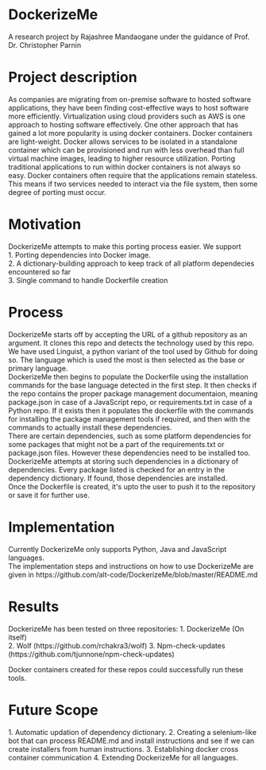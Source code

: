 <h1> DockerizeMe </h1>
A research project by Rajashree Mandaogane under the guidance of Prof. Dr. Christopher Parnin

<h1> Project description </h1>
As companies are migrating from on-premise software to hosted software applications, they have been finding cost-effective ways to host software more efficiently.
Virtualization using cloud providers such as AWS is one approach to hosting software effectively. One other approach that has gained a lot more popularity is using docker containers. Docker containers are light-weight. Docker allows services to be isolated in a standalone container which can be provisioned and run with less overhead than full virtual machine images, leading to higher resource utilization. Porting traditional applications to run within docker containers is not always so easy. Docker containers often require that the applications remain stateless. This means if two services needed to interact via the file system, then some degree of porting must occur.

<h1> Motivation </h1>
DockerizeMe attempts to make this porting process easier. We support</br>
1. Porting dependencies into Docker image.</br>
2. A dictionary-building approach to keep track of all platform dependecies encountered so far</br>
3. Single command to handle Dockerfile creation</br>

<h1> Process </h1>
DockerizeMe starts off by accepting the URL of a github repository as an argument. It clones this repo and detects the technology used by this repo. We have used Linguist, a python variant of the tool used by Github for doing so. The language which is used the most is then selected as the base or primary language. </br>
DockerizeMe then begins to populate the Dockerfile using the installation commands for the base language detected in the first step. It then checks if the repo contains the proper package management documentaion, meaning package.json in case of a JavaScript repo, or requirements.txt in case of a Python repo. If it exists then it populates the dockerfile with the commands for installing the package management tools if required, and then with the commands to actually install these dependencies. </br>
There are certain dependencies, such as some platform dependencies for some packages that might not be a part of the requirements.txt or package.json files. However these dependencies need to be installed too. DockerizeMe attempts at storing such dependencies in a dictionary of dependencies. Every package listed is checked for an entry in the dependency dictionary. If found, those dependencies are installed. </br>
Once the Dockerfile is created, it's upto the user to push it to the repository or save it for further use.

<h1> Implementation </h1>
Currently DockerizeMe only supports Python, Java and JavaScript languages. </br>
The implementation steps and instructions on how to use DockerizeMe are given in https://github.com/alt-code/DockerizeMe/blob/master/README.md

<h1> Results </h1>
DockerizeMe has been tested on three repositories:
1. DockerizeMe (On itself) </br>
2. Wolf (https://github.com/rchakra3/wolf)
3. Npm-check-updates (https://github.com/tjunnone/npm-check-updates)

Docker containers created for these repos could successfully run these tools.

<h1> Future Scope </h1>
1. Automatic updation of dependency dictionary.
2. Creating a selenium-like bot that can process README.md and install instructions and see if we can create installers from human instructions.
3. Establishing docker cross container communication
4. Extending DockerizeMe for all languages.
